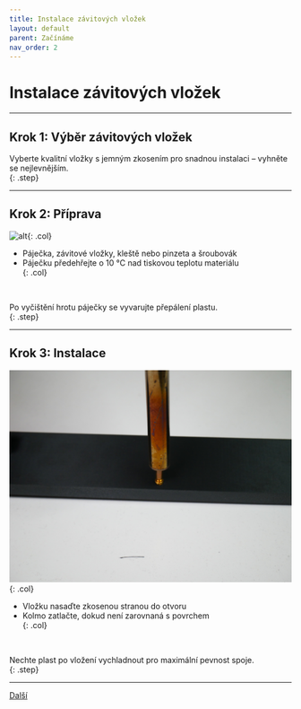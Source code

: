 ```yaml
---
title: Instalace závitových vložek
layout: default
parent: Začínáme
nav_order: 2
---
```


# Instalace závitových vložek

---

## **Krok 1:** Výběr závitových vložek

Vyberte kvalitní vložky s jemným zkosením pro snadnou instalaci – vyhněte se nejlevnějším.  
{: .step}

---

## **Krok 2:** Příprava

![alt](/images/P1470368.JPG){: .col}
- Páječka, závitové vložky, kleště nebo pinzeta a šroubovák  
- Páječku předehřejte o 10 °C nad tiskovou teplotu materiálu  
{: .col}
<br style="clear: left;" />

Po vyčištění hrotu páječky se vyvarujte přepálení plastu.  
{: .step}

---

## **Krok 3:** Instalace

![alt](/images/P1470372.JPG){: .col}
- Vložku nasaďte zkosenou stranou do otvoru  
- Kolmo zatlačte, dokud není zarovnaná s povrchem  
{: .col}
<br style="clear: left;" />

Nechte plast po vložení vychladnout pro maximální pevnost spoje.  
{: .step}

---

[Další](../../sestaveni-racku/)
